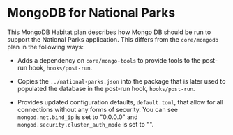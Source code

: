 # MongoDB for National Parks

This MongoDB Habitat plan describes how Mongo DB should be run to support the National Parks application. This differs from the `core/mongodb` plan in the following ways:

* Adds a dependency on `core/mongo-tools` to provide tools to the post-run hook, `hooks/post-run`.

* Copies the `../national-parks.json` into the package that is later used to populated the database in the post-run hook, `hooks/post-run`.

* Provides updated configuration defaults, `default.toml`, that allow for all connections without any forms of security. You can see `mongod.net.bind_ip` is set to "0.0.0.0" and `mongod.security.cluster_auth_mode` is set to "".
